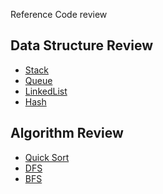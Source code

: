 Reference Code review

## Data Structure Review
* [Stack]()
* [Queue]()
* [LinkedList](./LinkedList.cpp)
* [Hash]()

## Algorithm Review
* [Quick Sort]()
* [DFS]()
* [BFS]()
